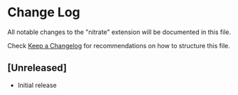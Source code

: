 # Change Log

All notable changes to the "nitrate" extension will be documented in this file.

Check [Keep a Changelog](http://keepachangelog.com/) for recommendations on how to structure this file.

## [Unreleased]

- Initial release